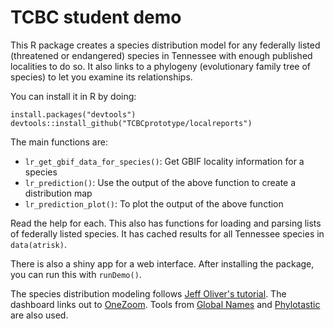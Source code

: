# TCBC student demo

This R package creates a species distribution model for any federally listed (threatened or endangered) species in Tennessee with enough published localities to do so. It also links to a phylogeny (evolutionary family tree of species) to let you examine its relationships.

You can install it in R by doing:

```
install.packages("devtools")
devtools::install_github("TCBCprototype/localreports")
```

The main functions are:

* `lr_get_gbif_data_for_species()`: Get GBIF locality information for a species
* `lr_prediction()`: Use the output of the above function to create a distribution map
* `lr_prediction_plot()`: To plot the output of the above function

Read the help for each. This also has functions for loading and parsing lists of federally listed species. It has cached results for all Tennessee species in `data(atrisk)`.

There is also a shiny app for a web interface. After installing the package, you can run this with `runDemo()`.

The species distribution modeling follows [Jeff Oliver's tutorial](https://jcoliver.github.io/learn-r/011-species-distribution-models.html). The dashboard links out to [OneZoom](http://onezoom.org). Tools from [Global Names](http://gnrd.globalnames.org/) and [Phylotastic](http://www.phylotastic.org) are also used.
